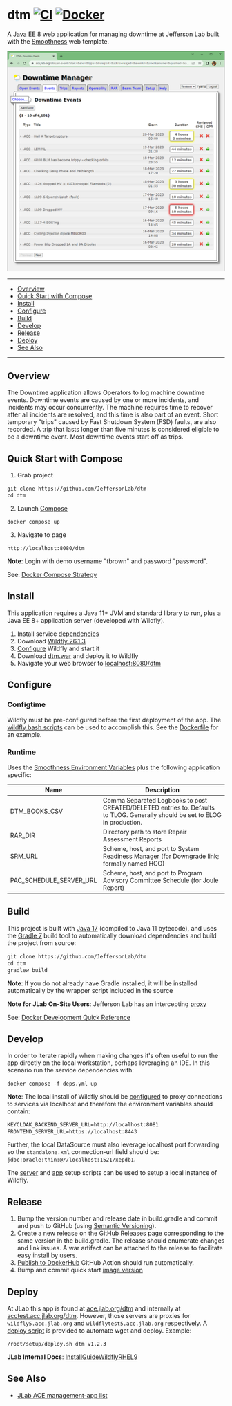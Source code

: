 # dtm [![CI](https://github.com/JeffersonLab/dtm/actions/workflows/ci.yml/badge.svg)](https://github.com/JeffersonLab/dtm/actions/workflows/ci.yml) [![Docker](https://img.shields.io/docker/v/jeffersonlab/dtm?sort=semver&label=DockerHub)](https://hub.docker.com/r/jeffersonlab/dtm)
A [Java EE 8](https://en.wikipedia.org/wiki/Jakarta_EE) web application for managing downtime at Jefferson Lab built with the [Smoothness](https://github.com/JeffersonLab/smoothness) web template.

![Screenshot](https://github.com/JeffersonLab/dtm/raw/main/Screenshot.png?raw=true "Screenshot")

---
 - [Overview](https://github.com/JeffersonLab/dtm#overview)
 - [Quick Start with Compose](https://github.com/JeffersonLab/dtm#quick-start-with-compose)
 - [Install](https://github.com/JeffersonLab/dtm#install) 
 - [Configure](https://github.com/JeffersonLab/dtm#configure)
 - [Build](https://github.com/JeffersonLab/dtm#build)
 - [Develop](https://github.com/JeffersonLab/dtm#develop) 
 - [Release](https://github.com/JeffersonLab/dtm#release)
 - [Deploy](https://github.com/JeffersonLab/dtm#deploy)
 - [See Also](https://github.com/JeffersonLab/dtm#see-also)  
---

## Overview
The Downtime application allows Operators to log machine downtime events.  Downtime events are caused by one or more incidents, and incidents may occur concurrently.  The machine requires time to recover after all incidents are resolved, and this time is also part of an event.  Short temporary "trips" caused by Fast Shutdown System (FSD) faults, are also recorded.   A trip that lasts longer than five minutes is considered eligible to be a downtime event.  Most downtime events start off as trips.

## Quick Start with Compose
1. Grab project
```
git clone https://github.com/JeffersonLab/dtm
cd dtm
```
2. Launch [Compose](https://github.com/docker/compose)
```
docker compose up
```
3. Navigate to page
```
http://localhost:8080/dtm
```

**Note**: Login with demo username "tbrown" and password "password".

See: [Docker Compose Strategy](https://gist.github.com/slominskir/a7da801e8259f5974c978f9c3091d52c)

## Install
This application requires a Java 11+ JVM and standard library to run, plus a Java EE 8+ application server (developed with Wildfly).


1. Install service [dependencies](https://github.com/JeffersonLab/dtm/blob/main/deps.yml)
2. Download [Wildfly 26.1.3](https://www.wildfly.org/downloads/)
3. [Configure](https://github.com/JeffersonLab/dtm#configure) Wildfly and start it
4. Download [dtm.war](https://github.com/JeffersonLab/dtm/releases) and deploy it to Wildfly
5. Navigate your web browser to [localhost:8080/dtm](http://localhost:8080/dtm)

## Configure

### Configtime
Wildfly must be pre-configured before the first deployment of the app. The [wildfly bash scripts](https://github.com/JeffersonLab/wildfly#configure) can be used to accomplish this. See the [Dockerfile](https://github.com/JeffersonLab/dtm/blob/main/Dockerfile) for an example.

### Runtime
Uses the [Smoothness Environment Variables](https://github.com/JeffersonLab/smoothness#environment-variables) plus the following application specific:

| Name          | Description                                       |
|---------------|---------------------------------------------------|
| DTM_BOOKS_CSV | Comma Separated Logbooks to post CREATED/DELETED entries to.  Defaults to TLOG.  Generally should be set to ELOG in production. |
| RAR_DIR       | Directory path to store Repair Assessment Reports |
| SRM_URL       | Scheme, host, and port to System Readiness Manager (for Downgrade link; formally named HCO) |
| PAC_SCHEDULE_SERVER_URL | Scheme, host, and port to Program Advisory Committee Schedule (for Joule Report) |

## Build
This project is built with [Java 17](https://adoptium.net/) (compiled to Java 11 bytecode), and uses the [Gradle 7](https://gradle.org/) build tool to automatically download dependencies and build the project from source:

```
git clone https://github.com/JeffersonLab/dtm
cd dtm
gradlew build
```
**Note**: If you do not already have Gradle installed, it will be installed automatically by the wrapper script included in the source

**Note for JLab On-Site Users**: Jefferson Lab has an intercepting [proxy](https://gist.github.com/slominskir/92c25a033db93a90184a5994e71d0b78)

See: [Docker Development Quick Reference](https://gist.github.com/slominskir/a7da801e8259f5974c978f9c3091d52c#development-quick-reference)

## Develop
In order to iterate rapidly when making changes it's often useful to run the app directly on the local workstation, perhaps leveraging an IDE.  In this scenario run the service dependencies with:
```
docker compose -f deps.yml up
```
**Note**: The local install of Wildfly should be [configured](https://github.com/JeffersonLab/dtm#configure) to proxy connections to services via localhost and therefore the environment variables should contain:
```
KEYCLOAK_BACKEND_SERVER_URL=http://localhost:8081
FRONTEND_SERVER_URL=https://localhost:8443
```
Further, the local DataSource must also leverage localhost port forwarding so the `standalone.xml` connection-url field should be: `jdbc:oracle:thin:@//localhost:1521/xepdb1`.  

The [server](https://github.com/JeffersonLab/wildfly/blob/main/scripts/server-setup.sh) and [app](https://github.com/JeffersonLab/wildfly/blob/main/scripts/app-setup.sh) setup scripts can be used to setup a local instance of Wildfly. 

## Release
1. Bump the version number and release date in build.gradle and commit and push to GitHub (using [Semantic Versioning](https://semver.org/)).
2. Create a new release on the GitHub Releases page corresponding to the same version in the build.gradle. The release should enumerate changes and link issues. A war artifact can be attached to the release to facilitate easy install by users.
3. [Publish to DockerHub](https://github.com/JeffersonLab/dtm/actions/workflows/docker-publish.yml) GitHub Action should run automatically.
4. Bump and commit quick start [image version](https://github.com/JeffersonLab/dtm/blob/main/docker-compose.override.yml)

## Deploy
At JLab this app is found at [ace.jlab.org/dtm](https://ace.jlab.org/dtm) and internally at [acctest.acc.jlab.org/dtm](https://acctest.acc.jlab.org/dtm).  However, those servers are proxies for `wildfly5.acc.jlab.org` and `wildflytest5.acc.jlab.org` respectively.   A [deploy script](https://github.com/JeffersonLab/wildfly/blob/main/scripts/deploy.sh) is provided to automate wget and deploy.  Example:

```
/root/setup/deploy.sh dtm v1.2.3
```

**JLab Internal Docs**:  [InstallGuideWildflyRHEL9](https://accwiki.acc.jlab.org/do/view/SysAdmin/InstallGuideWildflyRHEL9)

## See Also
 - [JLab ACE management-app list](https://github.com/search?q=org%3Ajeffersonlab+topic%3Aace+topic%3Amanagement-app&type=repositories)
